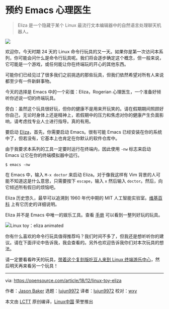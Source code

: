 [#]: collector: (lujun9972)
[#]: translator: (lujun9972)
[#]: reviewer: (wxy)
[#]: publisher: (wxy)
[#]: url: (https://linux.cn/article-10601-1.html)
[#]: subject: (Schedule a visit with the Emacs psychiatrist)
[#]: via: (https://opensource.com/article/18/12/linux-toy-eliza)
[#]: author: (Jason Baker https://opensource.com/users/jason-baker)

预约 Emacs 心理医生
======

> Eliza 是一个隐藏于某个 Linux 最流行文本编辑器中的自然语言处理聊天机器人。

![](https://opensource.com/sites/default/files/styles/image-full-size/public/uploads/linux-toy-eliza.png?itok=3ioiBik_)

欢迎你，今天时期 24 天的 Linux 命令行玩具的又一天。如果你是第一次访问本系列，你可能会问什么是命令行玩具呢。我们将会逐步确定这个概念，但一般来说，它可能是一个游戏，或任何能让你在终端玩的开心的其他东西。

可能你们已经见过了很多我们之前挑选的那些玩具，但我们依然希望对所有人来说都至少有一件新鲜事物。

今天的选择是 Emacs 中的一个彩蛋：Eliza，Rogerian 心理医生，一个准备好倾听你述说一切的终端玩具。

旁白：虽然这个玩具很好玩，但你的健康不是用来开玩笑的。请在假期期间照顾好你自己，无论时身体上还是精神上，若假期中的压力和焦虑对你的健康产生负面影响，请考虑找专业人士进行指导。真的有用。

要启动 [Eliza][1]，首先，你需要启动 Emacs。很有可能 Emacs 已经安装在你的系统中了，但若没有，它基本上也肯定在你默认的软件仓库中。

由于我要求本系列的工具一定要时运行在终端内，因此使用 `-nw` 标志来启动 Emacs 让它在你的终端模拟器中运行。

```
$ emacs -nw
```

在 Emacs 中，输入 `M-x doctor` 来启动 Eliza。对于像我这样有 Vim 背景的人可能不知道这是什么意思，只需要按下 `escape`，输入 `x` 然后输入 `doctor`。然后，向它倾述所有假日的烦恼吧。

Eliza 历史悠久，最早可以追溯到 1960 年代中期的 MIT 人工智能实验室。[维基百科][2] 上有它历史的详细说明。

Eliza 并不是 Emacs 中唯一的娱乐工具。查看 [手册][3] 可以看到一整列好玩的玩具。

![Linux toy：eliza animated][5]

你有什么喜欢的命令行玩具值得推荐吗？我们时间不多了，但我还是想听听你的建议。请在下面评论中告诉我，我会查看的。另外也欢迎告诉我你们对本次玩具的想法。

请一定要看看昨天的玩具，[带着这个复刻版吃豆人来到 Linux 终端游乐中心][6]，然后明天再来看另一个玩具！

--------------------------------------------------------------------------------

via: https://opensource.com/article/18/12/linux-toy-eliza

作者：[Jason Baker][a]
选题：[lujun9972][b]
译者：[lujun9972](https://github.com/lujun9972)
校对：[wxy](https://github.com/wxy)

本文由 [LCTT](https://github.com/LCTT/TranslateProject) 原创编译，[Linux中国](https://linux.cn/) 荣誉推出

[a]: https://opensource.com/users/jason-baker
[b]: https://github.com/lujun9972
[1]: https://www.emacswiki.org/emacs/EmacsDoctor
[2]: https://en.wikipedia.org/wiki/ELIZA
[3]: https://www.gnu.org/software/emacs/manual/html_node/emacs/Amusements.html
[4]: /file/417326
[5]: https://opensource.com/sites/default/files/uploads/linux-toy-eliza-animated.gif (Linux toy: eliza animated)
[6]: https://opensource.com/article/18/12/linux-toy-myman
